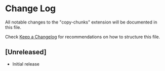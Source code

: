# Change Log

All notable changes to the "copy-chunks" extension will be documented in this file.

Check [Keep a Changelog](http://keepachangelog.com/) for recommendations on how to structure this file.

## [Unreleased]

- Initial release